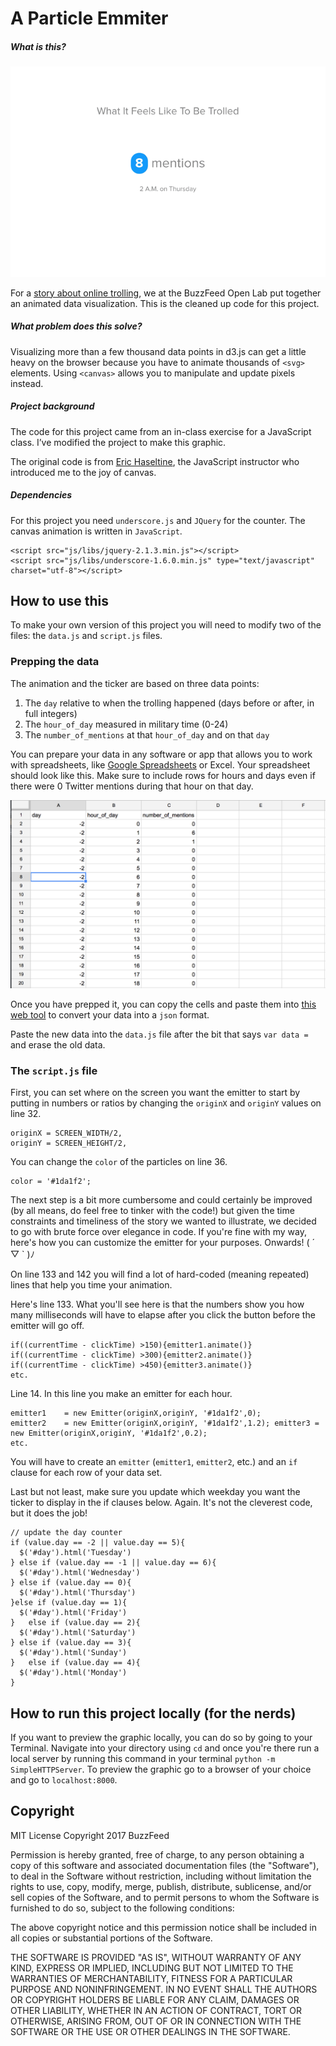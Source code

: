 A Particle Emmiter
=================

##### What is this?
![trolling visualized ┌( >_<)┘](truong-promo.gif "particle emitter")

For a [story about online trolling](https://www.buzzfeed.com/lamvo/heres-what-it-feels-like-to-be-trolled-in-trumps-america), we at the BuzzFeed Open Lab put together an animated data visualization. This is the cleaned up code for this project.

##### What problem does this solve?
Visualizing more than a few thousand data points in d3.js can get a little heavy on the browser because you have to animate thousands of `<svg>` elements. Using `<canvas>` allows you to manipulate and update pixels instead.

##### Project background
The code for this project came from an in-class exercise for a JavaScript class. I’ve modified the project to make this graphic.

The original code is from [Eric Haseltine](https://twitter.com/erichaseltine), the JavaScript instructor who introduced me to the joy of canvas.

##### Dependencies

For this project you need `underscore.js` and `JQuery` for the counter. The canvas animation is written in `JavaScript`.

```
<script src="js/libs/jquery-2.1.3.min.js"></script>
<script src="js/libs/underscore-1.6.0.min.js" type="text/javascript" charset="utf-8"></script>
```

## How to use this

To make your own version of this project you will need to modify two of the files: the `data.js` and `script.js` files.

### Prepping the data

The animation and the ticker are based on three data points:
1. The `day` relative to when the trolling happened (days before or after, in full integers)
2. The `hour_of_day` measured in military time (0-24)
3. The `number_of_mentions` at that `hour_of_day` and on that `day`

You can prepare your data in any software or app that allows you to work with spreadsheets, like [Google Spreadsheets](https://spreadsheets.google.com/) or Excel. Your spreadsheet should look like this. Make sure to include rows for hours and days even if there were 0 Twitter mentions during that hour on that day.

![data prepping __φ(．．)	](data-prep.png)

Once you have prepped it, you can copy the cells and paste them into [this web tool](https://shancarter.github.io/mr-data-converter/) to convert your data into a `json` format.

Paste the new data into the `data.js` file after the bit that says `var data =` and erase the old data.

### The `script.js` file

First, you can set where on the screen you want the emitter to start by putting in numbers or ratios by changing the `originX` and `originY` values on line 32.

```
originX = SCREEN_WIDTH/2,
originY = SCREEN_HEIGHT/2,
```

You can change the `color` of the particles on line 36.
```
color = '#1da1f2';
```

The next step is a bit more cumbersome and could certainly be improved (by all means, do feel free to tinker with the code!) but given the time constraints and timeliness of the story we wanted to illustrate, we decided to go with brute force over elegance in code. If you're fine with my way, here's how you can customize the emitter for your purposes. Onwards! ( ´ ▽ \` )ﾉ

On line 133 and 142 you will find a lot of hard-coded (meaning repeated) lines that help you time your animation.

Here's line 133. What you'll see here is that the numbers show you how many milliseconds will have to elapse after you click the button before the emitter will go off.

```
if((currentTime - clickTime) >150){emitter1.animate()}
if((currentTime - clickTime) >300){emitter2.animate()}
if((currentTime - clickTime) >450){emitter3.animate()}
etc.
```

Line 14. In this line you make an emitter for each hour.

```
emitter1	= new Emitter(originX,originY, '#1da1f2',0);
emitter2	= new Emitter(originX,originY, '#1da1f2',1.2); emitter3	= new Emitter(originX,originY, '#1da1f2',0.2);
etc.
```

You will have to create an `emitter` (`emitter1`, `emitter2`, etc.) and an `if` clause for each row of your data set.

Last but not least, make sure you update which weekday you want the ticker to display in the if clauses below. Again. It's not the cleverest code, but it does the job!

```
// update the day counter
if (value.day == -2 || value.day == 5){
  $('#day').html('Tuesday')
} else if (value.day == -1 || value.day == 6){
  $('#day').html('Wednesday')
} else if (value.day == 0){
  $('#day').html('Thursday')
}else if (value.day == 1){
  $('#day').html('Friday')
}	else if (value.day == 2){
  $('#day').html('Saturday')
} else if (value.day == 3){
  $('#day').html('Sunday')
}	else if (value.day == 4){
  $('#day').html('Monday')
}
```

## How to run this project locally (for the nerds)

If you want to preview the graphic locally, you can do so by going to your Terminal. Navigate into your directory using `cd` and once you're there run a local server by running this command in your terminal `python -m SimpleHTTPServer`. To preview the graphic go to a browser of your choice and go to `localhost:8000`.

## Copyright
MIT License
Copyright 2017 BuzzFeed

Permission is hereby granted, free of charge, to any person obtaining a copy of this software and associated documentation files (the "Software"), to deal in the Software without restriction, including without limitation the rights to use, copy, modify, merge, publish, distribute, sublicense, and/or sell copies of the Software, and to permit persons to whom the Software is furnished to do so, subject to the following conditions:

The above copyright notice and this permission notice shall be included in all copies or substantial portions of the Software.

THE SOFTWARE IS PROVIDED "AS IS", WITHOUT WARRANTY OF ANY KIND, EXPRESS OR IMPLIED, INCLUDING BUT NOT LIMITED TO THE WARRANTIES OF MERCHANTABILITY, FITNESS FOR A PARTICULAR PURPOSE AND NONINFRINGEMENT. IN NO EVENT SHALL THE AUTHORS OR COPYRIGHT HOLDERS BE LIABLE FOR ANY CLAIM, DAMAGES OR OTHER LIABILITY, WHETHER IN AN ACTION OF CONTRACT, TORT OR OTHERWISE, ARISING FROM, OUT OF OR IN CONNECTION WITH THE SOFTWARE OR THE USE OR OTHER DEALINGS IN THE SOFTWARE.
